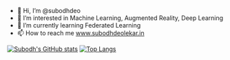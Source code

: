 - 👋 Hi, I’m @subodhdeo
- 👀 I’m interested in Machine Learning, Augmented Reality, Deep Learning 
- 🌱 I’m currently learning Federated Learning
- 📫 How to reach me www.subodhdeolekar.in

<!---
subodhdeo/subodhdeo is a ✨ special ✨ repository because its `README.md` (this file) appears on your GitHub profile.
You can click the Preview link to take a look at your changes.
--->

[![Subodh's GitHub stats](https://github-readme-stats.vercel.app/api?username=subodhdeo)](https://github.com/subodhdeo/github-readme-stats)
[![Top Langs](https://github-readme-stats.vercel.app/api/top-langs/?username=subodhdeo&layout=compact)](https://github.com/subodhdeo/github-readme-stats)

